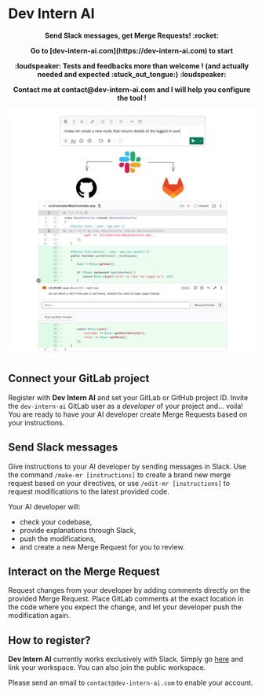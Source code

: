 # Dev Intern AI

<p align=center><strong>Send Slack messages, get Merge Requests! :rocket:</strong></p>

<p align=center><strong>Go to [dev-intern-ai.com](https://dev-intern-ai.com) to start</strong></p>

<p align=center><strong>:loudspeaker: Tests and feedbacks more than welcome ! (and actually needed and expected :stuck_out_tongue:) :loudspeaker:</strong></p>

<p align=center><strong>Contact me at contact@dev-intern-ai.com and I will help you configure the tool !</strong></p>

![main image](image.png)

## Connect your GitLab project

Register with **Dev Intern AI** and set your GitLab or GitHub project ID. Invite the `dev-intern-ai` GitLab user as a *developer* of your project and... voila! You are ready to have your AI developer create Merge Requests based on your instructions.

## Send Slack messages 

Give instructions to your AI developer by sending messages in Slack. Use the command `/make-mr [instructions]` to create a brand new merge request based on your directives, or use `/edit-mr [instructions]` to request modifications to the latest provided code.

Your AI developer will:
 * check your codebase,
 * provide explanations through Slack,
 * push the modifications,
 * and create a new Merge Request for you to review.

## Interact on the Merge Request

Request changes from your developer by adding comments directly on the provided Merge Request. Place GitLab comments at the exact location in the code where you expect the change, and let your developer push the modification again.

## How to register?

**Dev Intern AI** currently works exclusively with Slack. Simply go [here](https://dev-intern-ai.com) and link your workspace. You can also join the public workspace.

Please send an email to `contact@dev-intern-ai.com` to enable your account.
